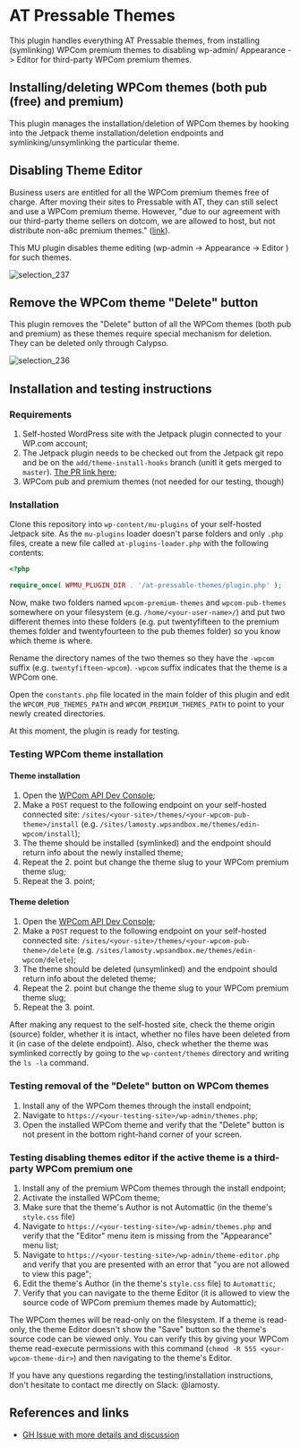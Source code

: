 # AT Pressable Themes

This plugin handles everything AT Pressable themes, from installing (symlinking) WPCom premium themes to disabling wp-admin/ Appearance -> Editor for third-party WPCom premium themes.

## Installing/deleting WPCom themes (both pub (free) and premium)

This plugin manages the installation/deletion of WPCom themes by hooking into the Jetpack theme installation/deletion endpoints and symlinking/unsymlinking the particular theme.

## Disabling Theme Editor

Business users are entitled for all the WPCom premium themes free of charge. After moving their sites to Pressable
 with AT, they can still select and use a WPCom premium theme. However, "due to our agreement with our third-party
 theme sellers on dotcom, we are allowed to host, but not distribute non-a8c premium themes." 
 ([link](http://wp.me/p58i-4kZ)).

This MU plugin disables theme editing (wp-admin -> Appearance -> Editor ) for such themes.

![selection_237](https://cloud.githubusercontent.com/assets/4988512/20633850/19a79450-b34b-11e6-9cd8-337ce120cc8a.png)

## Remove the WPCom theme "Delete" button

This plugin removes the "Delete" button of all the WPCom themes (both pub and premium) as these themes require special mechanism for deletion. They can be deleted only through Calypso.

![selection_236](https://cloud.githubusercontent.com/assets/4988512/20633839/0595383c-b34b-11e6-9d13-135e0d751bae.png)

## Installation and testing instructions

### Requirements

1. Self-hosted WordPress site with the Jetpack plugin connected to your WP.com account;
2. The Jetpack plugin needs to be checked out from the Jetpack git repo and be on the `add/theme-install-hooks` branch (unitl it gets merged to `master`). [The PR link here](https://github.com/Automattic/jetpack/pull/5704);
2. WPCom pub and premium themes (not needed for our testing, though)

### Installation

Clone this repository into `wp-content/mu-plugins` of your self-hosted Jetpack site. As the `mu-plugins` loader doesn't parse folders and only `.php` files, create a new file called `at-plugins-loader.php` with the following contents:

```php
<?php

require_once( WPMU_PLUGIN_DIR . '/at-pressable-themes/plugin.php' );
```

Now, make two folders named `wpcom-premium-themes` and `wpcom-pub-themes` somewhere on your filesystem (e.g. `/home/<your-user-name>/`) and put two different themes into these folders (e.g. put twentyfifteen to the premium themes folder and twentyfourteen to the pub themes folder) so you know which theme is where.

Rename the directory names of the two themes so they have the `-wpcom` suffix (e.g. `twentyfifteen-wpcom`). `-wpcom` suffix indicates that the theme is a WPCom one.

Open the `constants.php` file located in the main folder of this plugin and edit the `WPCOM_PUB_THEMES_PATH` and `WPCOM_PREMIUM_THEMES_PATH` to point to your newly created directories.

At this moment, the plugin is ready for testing.

### Testing WPCom theme installation

#### Theme installation

1. Open the [WPCom API Dev Console](https://developer.wordpress.com/docs/api/console/);
2. Make a `POST` request to the following endpoint on your self-hosted connected site: `/sites/<your-site>/themes/<your-wpcom-pub-theme>/install` (e.g. `/sites/lamosty.wpsandbox.me/themes/edin-wpcom/install`);
3. The theme should be installed (symlinked) and the endpoint should return info about the newly installed theme;
4. Repeat the 2. point but change the theme slug to your WPCom premium theme slug;
5. Repeat the 3. point;

#### Theme deletion

1. Open the [WPCom API Dev Console](https://developer.wordpress.com/docs/api/console/);
2. Make a `POST` request to the following endpoint on your self-hosted connected site: `/sites/<your-site>/themes/<your-wpcom-pub-theme>/delete` (e.g. `/sites/lamosty.wpsandbox.me/themes/edin-wpcom/delete`);
3. The theme should be deleted (unsymlinked) and the endpoint should return info about the deleted theme;
4. Repeat the 2. point but change the theme slug to your WPCom premium theme slug;
5. Repeat the 3. point.

After making any request to the self-hosted site, check the theme origin (source) folder, whether it is intact, whether no files have been deleted from it (in case of the delete endpoint). Also, check whether the theme was symlinked correctly by going to the `wp-content/themes` directory and writing the `ls -la` command.

### Testing removal of the "Delete" button on WPCom themes

1. Install any of the WPCom themes through the install endpoint;
2. Navigate to `https://<your-testing-site>/wp-admin/themes.php`;
3. Open the installed WPCom theme and verify that the "Delete" button is not present in the bottom right-hand corner of your screen.

### Testing disabling themes editor if the active theme is a third-party WPCom premium one

1. Install any of the premium WPCom themes through the install endpoint;
2. Activate the installed WPCom theme;
3. Make sure that the theme's Author is not Automattic (in the theme's `style.css` file)
4. Navigate to `https://<your-testing-site>/wp-admin/themes.php` and verify that the "Editor" menu item is missing from the "Appearance" menu list;
5. Navigate to `https://<your-testing-site>/wp-admin/theme-editor.php` and verify that you are presented with an error that "you are not allowed to view this page";
6. Edit the theme's Author (in the theme's `style.css` file) to `Automattic`;
7. Verify that you can navigate to the theme Editor (it is allowed to view the source code of WPCom premium themes made by Automattic);

The WPCom themes will be read-only on the filesystem. If a theme is read-only, the theme Editor doesn't show the "Save" button so the theme's source code can be viewed only. You can verify this by giving your WPCom theme read-execute permissions with this command (`chmod -R 555 <your-wpcom-theme-dir>`) and then navigating to the theme's Editor.

If you have any questions regarding the testing/installation instructions, don't hesitate to contact me directly on Slack: @lamosty.

## References and links

- [GH Issue with more details and discussion](https://github.com/Automattic/automated-transfer-api-contracts/issues/18)

